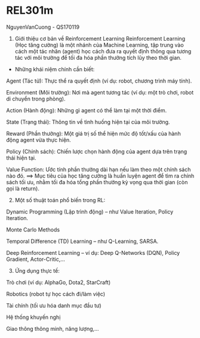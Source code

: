 # REL301m
NguyenVanCuong - QS170119
1. Giới thiệu cơ bản về Reinforcement Learning
Reinforcement Learning (Học tăng cường) là một nhánh của Machine Learning, tập trung vào cách một tác nhân (agent) học cách đưa ra quyết định thông qua tương tác với môi trường để tối đa hóa phần thưởng tích lũy theo thời gian.

- Những khái niệm chính cần biết:

Agent (Tác tử): Thực thể ra quyết định (ví dụ: robot, chương trình máy tính).

Environment (Môi trường): Nơi mà agent tương tác (ví dụ: một trò chơi, robot di chuyển trong phòng).

Action (Hành động): Những gì agent có thể làm tại một thời điểm.

State (Trạng thái): Thông tin về tình huống hiện tại của môi trường.

Reward (Phần thưởng): Một giá trị số thể hiện mức độ tốt/xấu của hành động agent vừa thực hiện.

Policy (Chính sách): Chiến lược chọn hành động của agent dựa trên trạng thái hiện tại.

Value Function: Ước tính phần thưởng dài hạn nếu làm theo một chính sách nào đó.
==> Mục tiêu của học tăng cường là huấn luyện agent để tìm ra chính sách tối ưu, nhằm tối đa hóa tổng phần thưởng kỳ vọng qua thời gian (còn gọi là return).

2. Một số thuật toán phổ biến trong RL:

Dynamic Programming (Lập trình động) – như Value Iteration, Policy Iteration.

Monte Carlo Methods

Temporal Difference (TD) Learning – như Q-Learning, SARSA.

Deep Reinforcement Learning – ví dụ: Deep Q-Networks (DQN), Policy Gradient, Actor-Critic,…

3. Ứng dụng thực tế:

Trò chơi (ví dụ: AlphaGo, Dota2, StarCraft)

Robotics (robot tự học cách đi/làm việc)

Tài chính (tối ưu hóa danh mục đầu tư)

Hệ thống khuyến nghị

Giao thông thông minh, năng lượng,…
